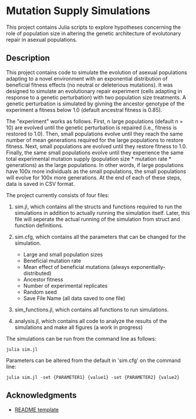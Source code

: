 # Mutation Supply Simulations

This project contains Julia scripts to explore hypotheses concerning the role of population size in altering
the genetic architecture of evolutonary repair in asexual populations.

## Description

This project contains code to simulate the evolution of asexual populations adapting to a 
novel environment with an exponential distribution of beneficial fitness effects (no neutral or deleterious mutations). 
It was designed to simulate an evolutionary repair experiment (cells adapting in response to a genetic perturbation) 
with two population size treatments. A genetic perturbation is simulated by givning the ancestor 
genotype of the experiment a fitness below 1.0 (default ancestral fitness is 0.85). 

The "experiment" works as follows. First, n large populations (default n = 10)
are evolved until the genetic perturbation is repaired (i.e., fitness is restored to 1.0). Then, small
populations evolve until they reach the same number of mean generations required for the large populations
to restore fitness. Next, small populations are evolved until they restore fitness to 1.0. Finally, the same
small populations evolve until they experience the same total experimental mutation supply 
(population size * mutation rate * generations) as the large populations. In other words, if large populations
have 100x more individuals as the small populations, the small populations will evolve for 100x more generations.
At the end of each of these steps, data is saved in CSV format.

The project currently consists of four files:

1. sim.jl, which contains all the structs and functions required to run the simulations in addition to 
actually running the simulation itself. Later, this file will seperate the actual running of the simulation 
from struct and function definitions.

2. sim.cfg, which contains all the parameters that can be changed for the simulation.
    - Large and small population sizes
    - Beneficial mutation rate
    - Mean effect of beneficial mutations (always exponentially-distributed)
    - Ancestor fitness 
    - Number of experimental replicates
    - Random seed
    - Save File Name (all data saved to one file)

3. sim_functions.jl, which contains all functions to run simulations.

4. analysis.jl, which contains all code to analyze the results of the simulations and 
make all figures (a work in progress)


The simulations can be run from the command line as follows:
```
julia sim.jl
```

Parameters can be altered from the default in 'sim.cfg' on the command line:
```
julia sim.jl -set {PARAMETER1} {value1} -set {PARAMETER2} {value2}
```


## Acknowledgments

* [README template](https://gist.github.com/DomPizzie/7a5ff55ffa9081f2de27c315f5018afc)
